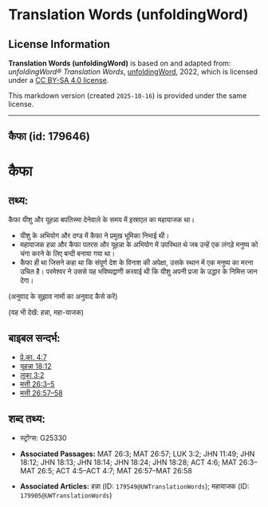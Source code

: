 # Translation Words (unfoldingWord)

## License Information

**Translation Words (unfoldingWord)** is based on and adapted from: _unfoldingWord® Translation Words_, [unfoldingWord](https://unfoldingword.org/utw), 2022, which is licensed under a [CC BY-SA 4.0 license](https://creativecommons.org/licenses/by-sa/4.0/legalcode.en).

This markdown version (created `2025-10-16`) is provided under the same license.



--------------------------------

## कैफा (id: 179646)

कैफा
====

तथ्य:
-----

कैफा यीशु और यूहन्ना बपतिस्मा देनेवाले के समय में इस्राएल का महायाजक था।

* यीशु के अभियोग और दण्ड में कैफा ने प्रमुख भूमिका निभाई थी।
* महायाजक हन्ना और कैफा पतरस और यूहन्ना के अभियोग में उपस्थित थे जब उन्हें एक लंगड़े मनुष्य को चंगा करने के लिए बन्दी बनाया गया था।
* कैफा ही था जिसने कहा था कि संपूर्ण देश के विनाश की अपेक्षा, उसके स्थान में एक मनुष्य का मरना उचित है। परमेश्वर ने उससे यह भविष्यद्वाणी करवाई थी कि यीशु अपनी प्रजा के उद्धार के निमित्त जान देगा।

(अनुवाद के सुझाव नामों का अनुवाद कैसे करें)

(यह भी देखें: हन्ना, महा\-याजक)

बाइबल सन्दर्भ:
--------------

* [प्रे.का. 4:7](https://ref.ly/Acts4:7)
* [यूहन्ना 18:12](https://ref.ly/John18:12)
* [लूका 3:2](https://ref.ly/Luke3:2)
* [मत्ती 26:3–5](https://ref.ly/Matt26:3-Matt26:5)
* [मत्ती 26:57–58](https://ref.ly/Matt26:57-Matt26:58)

शब्द तथ्य:
----------

* स्ट्रोंग्स: G25330

* **Associated Passages:** MAT 26:3; MAT 26:57; LUK 3:2; JHN 11:49; JHN 18:12; JHN 18:13; JHN 18:14; JHN 18:24; JHN 18:28; ACT 4:6; MAT 26:3–MAT 26:5; ACT 4:5–ACT 4:7; MAT 26:57–MAT 26:58
* **Associated Articles:** हन्ना (ID: `179549@UWTranslationWords`); महायाजक (ID: `179905@UWTranslationWords`)

